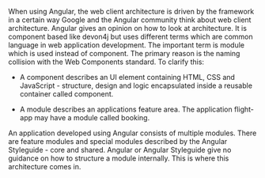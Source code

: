 

When using Angular, the web client architecture is driven by the framework in a certain way Google and the Angular community think about web client architecture. Angular gives an opinion on how to look at architecture. It is component based like devon4j but uses different terms which are common language in web application development. The important term is module which is used instead of component. The primary reason is the naming collision with the Web Components standard.
To clarify this:

* A component describes an UI element containing HTML, CSS and JavaScript - structure, design and logic encapsulated inside a reusable container called component.

* A module describes an applications feature area. The application flight-app may have a module called booking.

An application developed using Angular consists of multiple modules. There are feature modules and special modules described by the Angular Styleguide - core and shared. Angular or Angular Styleguide give no guidance on how to structure a module internally. This is where this architecture comes in.
